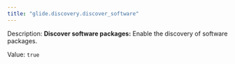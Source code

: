 ```yaml
---
title: "glide.discovery.discover_software"
---
```


Description: <b>Discover software packages:</b> Enable the discovery of software packages.

Value: `true`